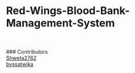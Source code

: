 # Red-Wings-Blood-Bank-Management-System
<br>
<br>
### Contributors
<br>
<a href="https://github.com/bvssatwika">
  Shweta2762
  <br>
<a href="https://github.com/Shweta2762">
  bvssatwika
  <br>
<!--   <img src="https://github.com/bvssatwika.png?size=5"> -->
</a>
